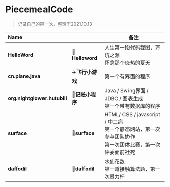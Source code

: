# PiecemealCode
> 记录自己的第一次，整理于2021.10.13

| Name                         |                 | 备注                                                         |
| :--------------------------- | --------------- | ------------------------------------------------------------ |
| **HelloWord**              | 👋**Helloword**  | 人生第一段代码截图，万坑之源<br />怀念那个炎热的夏天 |
| **cn.plane.java**            | ✈️**飞行小游戏** | 第一个有界面的程序                |
| **org.nightglower.hutubill** | 📑**记账小程序** | Java / Swing界面 / JDBC / 图表生成<br />第一个带有数据库的程序 |
| **surface** | 👊**surface** | HTML/ CSS / javascript / 中二病<br />第一个静态网站，第一次参与团队协作<br />第一次团体比赛，第一次评委面前社死 |
| **daffodil** | 🌷**daffodil** | 水仙花数<br />第一道接触算法题，第一次暴力杯 |

